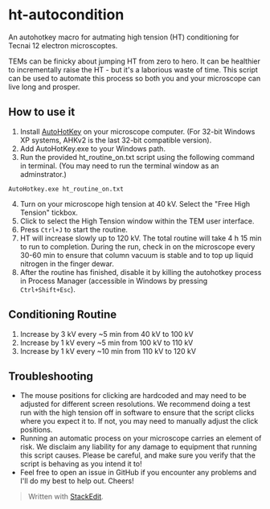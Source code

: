 # ht-autocondition

An autohotkey macro for autmating high tension (HT) conditioning for Tecnai 12 electron microscoptes.

TEMs can be finicky about jumping HT from zero to hero.  It can be healthier to incrementally raise the HT - but it's a laborious waste of time.  This script can be used to automate this process so both you and your microscope can live long and prosper.


## How to use it

 1. Install [AutoHotKey](https://www.autohotkey.com/) on your microscope computer.  (For 32-bit Windows XP systems, AHKv2 is the last 32-bit compatible version).
 2. Add AutoHotKey.exe to your Windows path.
 3. Run the provided ht_routine_on.txt script using the following command in terminal.  (You may need to run the terminal window as an adminstrator.)

`AutoHotkey.exe ht_routine_on.txt`

 4. Turn on your microscope high tension at 40 kV.  Select the "Free High Tension" tickbox.
 5. Click to select the High Tension window within the TEM user interface.
 6. Press `Ctrl+J` to start the routine.
 7. HT will increase slowly up to 120 kV.  The total routine will take 4 h 15 min to run to completion.  During the run, check in on the microscope every 30-60 min to ensure that column vacuum is stable and to top up liquid nitrogen in the finger dewar.
 8. After the routine has finished, disable it by killing the autohotkey process in Process Manager (accessible in Windows by pressing `Ctrl+Shift+Esc`).


## Conditioning Routine

 1. Increase by 3 kV every ~5 min from 40 kV to 100 kV
 2. Increase by 1 kV every ~5 min from 100 kV to 110 kV
 3. Increase by 1 kV every ~10 min from 110 kV to 120 kV


## Troubleshooting

 - The mouse positions for clicking are hardcoded and may need to be adjusted for different screen resolutions.  We recommend doing a test run with the high tension off in software to ensure that the script clicks where you expect it to.  If not, you may need to manually adjust the click positions.
 - Running an automatic process on your microscope carries an element of risk.  We disclaim any liability for any damage to equipment that running this script causes.  Please be careful, and make sure you verify that the script is behaving as you intend it to!
 - Feel free to open an issue in GitHub if you encounter any problems and I'll do my best to help out.  Cheers!

> Written with [StackEdit](https://stackedit.io/).
